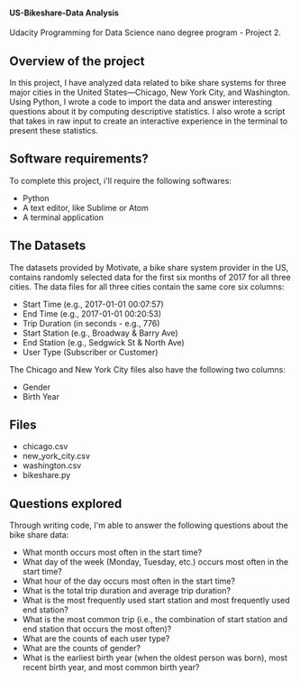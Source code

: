 #### US-Bikeshare-Data Analysis
Udacity Programming for Data Science nano degree program - Project 2.

## Overview of the project
In this project, I have analyzed data related to bike share systems for three major cities in the United States—Chicago, New York City, and Washington. Using Python, I wrote a code to import the data and answer interesting questions about it by computing descriptive statistics. I also wrote a script that takes in raw input to create an interactive experience in the terminal to present these statistics.

## Software requirements?
To complete this project, i'll require the following softwares:
- Python 
- A text editor, like Sublime or Atom
- A terminal application

## The Datasets
The datasets provided by Motivate, a bike share system provider in the US, contains randomly selected data for the first six months of 2017 for all three cities. The data files for all three cities contain the same core six columns:
- Start Time (e.g., 2017-01-01 00:07:57)
- End Time (e.g., 2017-01-01 00:20:53)
- Trip Duration (in seconds - e.g., 776)
- Start Station (e.g., Broadway & Barry Ave)
- End Station (e.g., Sedgwick St & North Ave)
- User Type (Subscriber or Customer)

The Chicago and New York City files also have the following two columns:
- Gender
- Birth Year

## Files
- chicago.csv
- new_york_city.csv
- washington.csv
- bikeshare.py

## Questions explored
Through writing code, I'm able to answer the following questions about the bike share data:
- What month occurs most often in the start time?
- What day of the week (Monday, Tuesday, etc.) occurs most often in the start time? 
- What hour of the day occurs most often in the start time?
- What is the total trip duration and average trip duration?
- What is the most frequently used start station and most frequently used end station?
- What is the most common trip (i.e., the combination of start station and end station that occurs the most often)?
- What are the counts of each user type?
- What are the counts of gender?
- What is the earliest birth year (when the oldest person was born), most recent birth year, and most common birth year?
#####